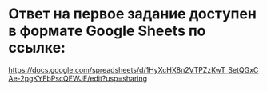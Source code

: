 # **Ответ на первое задание доступен в формате Google Sheets по ссылке:**

https://docs.google.com/spreadsheets/d/1HyXcHX8n2VTPZzKwT_SetQGxCAe-2pgKYFbPscQEWJE/edit?usp=sharing